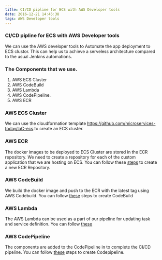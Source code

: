```yaml
---
title: CI/CD pipline for ECS with AWS Developer tools
date: 2016-12-21 14:45:38
tags: AWS Developer tools
---
```

### CI/CD pipline for ECS with AWS Developer tools
We can use the AWS developer tools to Automate the app deployment to ECS clustor. This can help us to achieve a serveless architecture 
compared to the usual Jenkins automations.

### The Components that we use.

1. AWS ECS Cluster 
2. AWS CodeBuild
3. AWS Lambda
4. AWS CodePipeline.
5. AWS ECR

### AWS ECS Cluster
We can use the cloudformation template https://github.com/microservices-today/IaC-ecs to create an ECS cluster.
### AWS ECR
The docker images to be deployed to ECS Cluster are stored in the ECR repository. We need to create a repository for 
each of the custom application that we are hosting on ECS. You can follow these [steps](./ECR) to create a new ECR Repository.
### AWS CodeBuild
We build the docker image and push to the ECR with the latest tag using AWS Codebuild. You can follow [these](./AwsCodebuild) steps to create CodeBuild

### AWS Lambda

The AWS Lambda can be used as a part of our pipeline for updating task and service definition. You can follow [these](./Awslamda)

### AWS CodePipeline
The components are added to the CodePipeline in to complete the CI/CD pipeline. You can follow [these](./AwsCodepipeline) steps to create Codepipeline.
